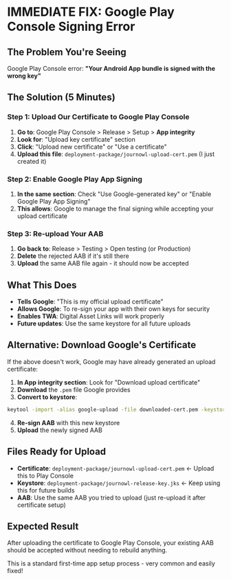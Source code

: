 # IMMEDIATE FIX: Google Play Console Signing Error

## The Problem You're Seeing
Google Play Console error: **"Your Android App bundle is signed with the wrong key"**

## The Solution (5 Minutes)

### Step 1: Upload Our Certificate to Google Play Console
1. **Go to**: Google Play Console > Release > Setup > **App integrity**
2. **Look for**: "Upload key certificate" section
3. **Click**: "Upload new certificate" or "Use a certificate" 
4. **Upload this file**: `deployment-package/journowl-upload-cert.pem` (I just created it)

### Step 2: Enable Google Play App Signing
1. **In the same section**: Check "Use Google-generated key" or "Enable Google Play App Signing"
2. **This allows**: Google to manage the final signing while accepting your upload certificate

### Step 3: Re-upload Your AAB
1. **Go back to**: Release > Testing > Open testing (or Production)
2. **Delete** the rejected AAB if it's still there
3. **Upload** the same AAB file again - it should now be accepted

## What This Does
- **Tells Google**: "This is my official upload certificate"
- **Allows Google**: To re-sign your app with their own keys for security
- **Enables TWA**: Digital Asset Links will work properly
- **Future updates**: Use the same keystore for all future uploads

## Alternative: Download Google's Certificate
If the above doesn't work, Google may have already generated an upload certificate:

1. **In App integrity section**: Look for "Download upload certificate"
2. **Download** the `.pem` file Google provides
3. **Convert to keystore**:
```bash
keytool -import -alias google-upload -file downloaded-cert.pem -keystore google-keystore.jks
```
4. **Re-sign AAB** with this new keystore
5. **Upload** the newly signed AAB

## Files Ready for Upload
- **Certificate**: `deployment-package/journowl-upload-cert.pem` ← Upload this to Play Console
- **Keystore**: `deployment-package/journowl-release-key.jks` ← Keep using this for future builds
- **AAB**: Use the same AAB you tried to upload (just re-upload it after certificate setup)

## Expected Result
After uploading the certificate to Google Play Console, your existing AAB should be accepted without needing to rebuild anything.

This is a standard first-time app setup process - very common and easily fixed!